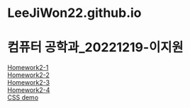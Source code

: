# LeeJiWon22.github.io

컴퓨터 공학과_20221219-이지원
=============

<a href="https://leejiwon22.github.io/Homework2-1.html">Homework2-1<br>
<a href="https://LeeJiWon22.github.io/Homework2-2.html">Homework2-2<br>
<a href="https://LeeJiWon22.github.io/Homework2-3.html">Homework2-3<br>
<a href="https://LeeJiWon22.github.io/Homework2-4.html">Homework2-4<br>
<a href="https://leejiwon22.github.io/CSS%20demo.html">CSS demo<br>
